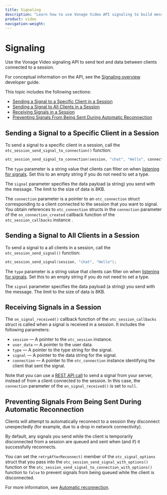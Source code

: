 ```yaml
---
title: Signaling
description: "Learn how to use Vonage Video API signaling to build messaging into your Linux application. With signaling, users can send messages, control robots, and more!"
product: video
navigation-weight:
---
```


# Signaling

Use the Vonage Video signaling API to send text and data between clients connected to a session.

For conceptual information on the API, see the [Signaling overview](/video/guides/signaling) developer guide.

This topic includes the following sections:

* [Sending a Signal to a Specific Client in a Session](#sending-a-signal-to-a-specific-client-in-a-session)
* [Sending a Signal to All Clients in a Session](#sending-a-signal-to-all-clients-in-a-session)
* [Receiving Signals in a Session](#receiving-signals-in-a-session)
* [Preventing Signals From Being Sent During Automatic Reconnection](#preventing-signals-from-being-sent-during-automatic-reconnection)

## Sending a Signal to a Specific Client in a Session

To send a signal to a specific client in a session, call the `otc_session_send_signal_to_connection()` function:

```c
otc_session_send_signal_to_connection(session, "chat", "Hello", connection1);
```

The `type` parameter is a string value that clients can filter on when [listening for signals](#receiving-signals-in-a-session). Set this to an empty string if you do not need to set a type.

The `signal` parameter specifies the data payload (a string) you send with the message. The limit to the size of data is 8KB.

The `connection` parameter is a pointer to an `otc_connection` struct corresponding to a client connected to the session that you want to signal. You obtain references to `otc_connection` structs in the `connection` parameter of the `on_connection_created` callback function of the `otc_session_callbacks` instance .

## Sending a Signal to All Clients in a Session

To send a signal to a all clients in a session, call the `otc_session_send_signal()` function:

```c
otc_session_send_signal(session, "chat", "Hello");
```

The `type` parameter is a string value that clients can filter on when [listening for signals](#receiving-signals-in-a-session). Set this to an empty string if you do not need to set a type.

The `signal` parameter specifies the data payload (a string) you send with the message. The limit to the size of data is 8KB.

## Receiving Signals in a Session

The `on_signal_received()` callback function of the `otc_session_callbacks` struct is called when a signal is received in a session. It includes the following parameters:

* `session` — A pointer to the `otc_session` instance.
* `user_data` — A pointer to the user data.
* `type` — A pointer to the type string for the signal.
* `signal` — A pointer to the data string for the signal.
* `connection` — A pointer to the `otc_connection` instance identifying the client that sent the signal.

Note that you can use a [REST API call](/api/video?#signaling) to send a signal from your server, instead of from a client connected to the session. In this case, the `connection` parameter of the `on_signal_received()` is set to `null`.

## Preventing Signals From Being Sent During Automatic Reconnection

Clients will attempt to automatically reconnect to a session they disconnect unexpectedly (for example, due to a drop in network connectivity).

By default, any signals you send while the client is temporarily disconnected from a session are queued and sent when (and if) it successfully reconnects.

You can set the `retryAfterReconnect)` member of the `otc_signal_options` struct that you pass into the `otc_session_send_signal_with_options()` function or the `otc_session_send_signal_to_connection_with_options()` function to `false` to prevent signals from being queued while the client is disconnected.

For more information, see [Automatic reconnection](/video/tutorials/joining-a-session/video/joining-a-session/ios/5-automatic-reconnect/objective_c#automatic-reconnection).
